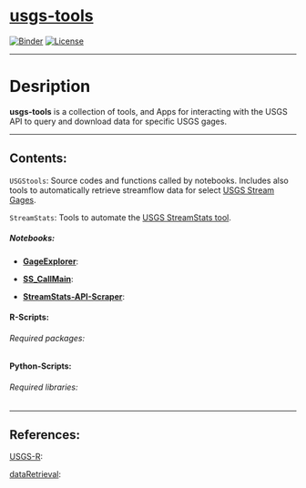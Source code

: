 # [usgs-tools](https://dewberry.github.io/usgs-tools/)

[![Binder](https://mybinder.org/badge_logo.svg)](https://mybinder.org/)
[![License](https://img.shields.io/badge/License-Apache%202.0-blue.svg)](https://opensource.org/licenses/Apache-2.0)

---

# Desription

__usgs-tools__ is a collection of tools, and Apps for interacting with the USGS API to query and download data for specific USGS gages.

---

## Contents:

`USGStools`: Source codes and functions called by notebooks. Includes also tools to automatically retrieve streamflow data for select [USGS Stream Gages](https://waterdata.usgs.gov/nwis/rt).

`StreamStats`: Tools to automate the [USGS StreamStats tool](https://www.usgs.gov/mission-areas/water-resources/science/streamstats-streamflow-statistics-and-spatial-analysis-tools?qt-science_center_objects=0#qt-science_center_objects).

##### Notebooks:

- [__GageExplorer__](GageExplorer.ipynb):

- [__SS_CallMain__](SS_CallMain.ipynb):

- [__StreamStats-API-Scraper__](StreamStats-API-Scraper.ipynb):



#### R-Scripts:


###### Required packages:


#### Python-Scripts:


###### Required libraries:

---

## References:

[USGS-R](https://github.com/USGS-R):

[dataRetrieval](https://github.com/USGS-R/dataRetrieval):



